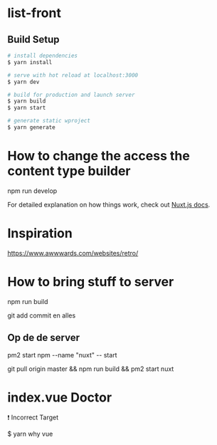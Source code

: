 # list-front

## Build Setup

```bash
# install dependencies
$ yarn install

# serve with hot reload at localhost:3000
$ yarn dev

# build for production and launch server
$ yarn build
$ yarn start

# generate static wproject
$ yarn generate
```

# How to change the access the content type builder

npm run develop

For detailed explanation on how things work, check out [Nuxt.js docs](https://nuxtjs.org).

# Inspiration

https://www.awwwards.com/websites/retro/

# How to bring stuff to server

npm run build

git add commit en alles

## Op de de server

pm2 start npm --name "nuxt" -- start

git pull origin master && npm run build && pm2 start nuxt

# index.vue Doctor

❗ Incorrect Target

$ yarn why vue
